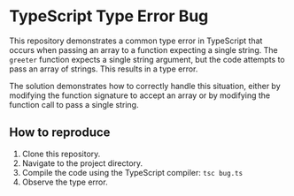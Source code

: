 # TypeScript Type Error Bug

This repository demonstrates a common type error in TypeScript that occurs when passing an array to a function expecting a single string.  The `greeter` function expects a single string argument, but the code attempts to pass an array of strings. This results in a type error.

The solution demonstrates how to correctly handle this situation, either by modifying the function signature to accept an array or by modifying the function call to pass a single string.

## How to reproduce

1. Clone this repository.
2. Navigate to the project directory.
3. Compile the code using the TypeScript compiler: `tsc bug.ts`
4. Observe the type error.